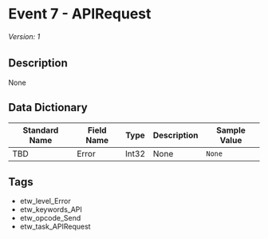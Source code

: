 # Event 7 - APIRequest
###### Version: 1

## Description
None

## Data Dictionary
|Standard Name|Field Name|Type|Description|Sample Value|
|---|---|---|---|---|
|TBD|Error|Int32|None|`None`|

## Tags
* etw_level_Error
* etw_keywords_API
* etw_opcode_Send
* etw_task_APIRequest